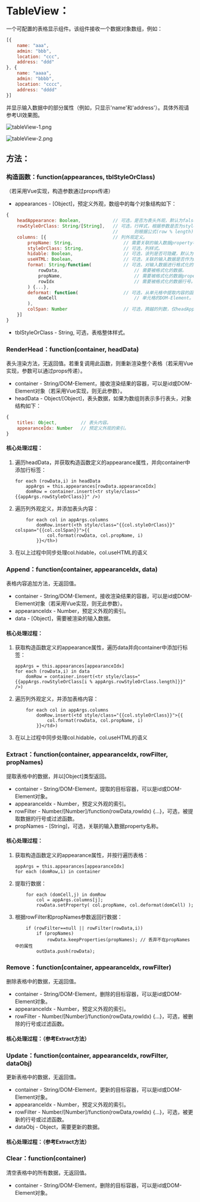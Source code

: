 # TableView：
一个可配置的表格显示组件。该组件接收一个数据对象数组，例如：
```javascript
[{
    name: "aaa",
    admin: "bbb",
    location: "ccc",
    address: "ddd"
}, {
    name: "aaaa",
    admin: "bbbb",
    location: "cccc",
    address: "dddd"
}]
```
并显示输入数据中的部分属性（例如，只显示'name'和'address'）。具体外观请参考UI效果图。

![tableView-1.png](../UIDesign/components/2.tableView/tableView-1.png)

![tableView-2.png](../UIDesign/components/2.tableView/tableView-2.png)

## 方法：
### 构造函数：function(appearances, tblStyleOrClass)
（若采用Vue实现，构造参数通过props传递）

* appearances - [Object]，预定义外观，数组中的每个对象结构如下：

```javascript
{
    headAppearance: Boolean,            // 可选，是否为表头外观，默认为false。
    rowStyleOrClass: String/[String],   // 可选，行样式，根据参数是否为style格式（包含':'或';'字符）自动判断是style还是class，如果该参数为数组，
                                        //      则根据公式(row % length)匹配行样式。
    columns: [{                         // 列外观定义。
        propName: String,                   // 需要关联的输入数据property名称，可以是某个下级子对象的property名称（即"xxx.yyy"）。
        styleOrClass: String,               // 可选，列样式。
        hidable: Boolean,                   // 可选，该列是否可隐藏，默认为false。
        useHTML: Boolean,                   // 可选，关联的输入数据是否作为HTML文本处理，默认为false。
        format: String/function(            // 可选，对输入数据进行格式化的回调函数，如果为String类型，则依赖于实现提供的内置格式化函数。
            rowData,                            // 需要被格式化的数据。
            propName,                           // 需要被格式化的数据property名称。
            rowIdx                              // 需要被格式化的数据行号。
        ) {...},
        deformat: function(                 // 可选，从单元格中提取内容的函数，缺省时，取domCell.textContent。
            domCell                             // 单元格的DOM-Element。
        ),
        colSpan: Number                     // 可选，跨越的列数，仅headAppearance为true时有效，默认为1。
    }]
}
```

* tblStyleOrClass - String, 可选，表格整体样式。

### RenderHead：function(container, headData)
表头渲染方法，无返回值。若重复调用此函数，则重新渲染整个表格（若采用Vue实现，参数可以通过props传递）。

* container - String/DOM-Element，接收渲染结果的容器，可以是id或DOM-Element对象（若采用Vue实现，则无此参数）。
* headData - Object/[Object]，表头数据，如果为数组则表示多行表头，对象结构如下：

```javascript
{
    titles: Object,         // 表头内容。
    appearanceIdx: Number   // 预定义外观的索引。
}
```

#### 核心处理过程：
1. 遍历headData，并获取构造函数定义的appearance属性，并向container中添加行标签：

    ```
    for each (rowData,i) in headData
        appArgs = this.appearances[rowData.appearanceIdx]
        domRow = container.insert(<tr style/class="{{appArgs.rowStyleOrClass}}" />)
    ```

2. 遍历列外观定义，并添加表头内容：

    ```
        for each col in appArgs.columns
            domRow.insert(<th style/class="{{col.styleOrClass}}" colspan="{{col.colSpan}}">{{
                col.format(rowData, col.propName, i)
            }}</th>)
    ```

3. 在以上过程中同步处理col.hidable，col.useHTML的语义

### Append：function(container, appearanceIdx, data)
表格内容追加方法，无返回值。

* container - String/DOM-Element，接收渲染结果的容器，可以是id或DOM-Element对象（若采用Vue实现，则无此参数）。
* appearanceIdx - Number，预定义外观的索引。
* data - [Object]，需要被渲染的输入数据。

#### 核心处理过程：
1. 获取构造函数定义的appearance属性，遍历data并向container中添加行标签：

    ```
    appArgs = this.appearances[appearanceIdx]
    for each (rowData,i) in data
        domRow = container.insert(<tr style/class="{{appArgs.rowStyleOrClass[i % appArgs.rowStyleOrClass.length]}}" />)
    ```

2. 遍历列外观定义，并添加表格内容：

    ```
        for each col in appArgs.columns
            domRow.insert(<td style/class="{{col.styleOrClass}}">{{
                col.format(rowData, col.propName, i)
            }}</td>)
    ```

3. 在以上过程中同步处理col.hidable，col.useHTML的语义

### Extract：function(container, appearanceIdx, rowFilter, propNames)
提取表格中的数据，并以[Object]类型返回。

* container - String/DOM-Element，提取的目标容器，可以是id或DOM-Element对象。
* appearanceIdx - Number，预定义外观的索引。
* rowFilter - Number/[Number]/function(rowData,rowIdx) {...}，可选，被提取数据的行号或过滤函数。
* propNames - [String]，可选，关联的输入数据property名称。

#### 核心处理过程：
1. 获取构造函数定义的appearance属性，并按行遍历表格：

    ```
    appArgs = this.appearances[appearanceIdx]
    for each (domRow,i) in container
    ```

2. 提取行数据：

    ```
        for each (domCell,j) in domRow
            col = appArgs.columns[j];
            rowData.setProperty( col.propName, col.deformat(domCell) );
    ```

3. 根据rowFilter和propNames参数返回行数据：

    ```
        if (rowFilter==null || rowFilter(rowData,i))
            if (propNames)
                rowData.keepProperties(propNames); // 丢弃不在propNames中的属性
            outData.push(rowData);
    ```

### Remove：function(container, appearanceIdx, rowFilter)
删除表格中的数据，无返回值。

* container - String/DOM-Element，删除的目标容器，可以是id或DOM-Element对象。
* appearanceIdx - Number，预定义外观的索引。
* rowFilter - Number/[Number]/function(rowData,rowIdx) {...}，可选，被删除的行号或过滤函数。

#### 核心处理过程：（参考Extract方法）

### Update：function(container, appearanceIdx, rowFilter, dataObj)
更新表格中的数据，无返回值。

* container - String/DOM-Element，更新的目标容器，可以是id或DOM-Element对象。
* appearanceIdx - Number，预定义外观的索引。
* rowFilter - Number/[Number]/function(rowData,rowIdx) {...}，可选，被更新的行号或过滤函数。
* dataObj - Object，需要更新的数据。

#### 核心处理过程：（参考Extract方法）

### Clear：function(container)
清空表格中的所有数据，无返回值。

* container - String/DOM-Element，删除的目标容器，可以是id或DOM-Element对象。
